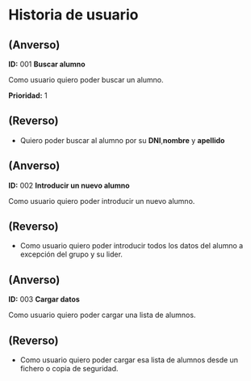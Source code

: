 # Historia de usuario


## (**Anverso**)

**ID:** 001 **Buscar alumno**

Como usuario quiero poder buscar un alumno.

**Prioridad:** 1

## (**Reverso**)

+ Quiero poder buscar al alumno por su **DNI**,**nombre** y **apellido**



## (**Anverso**)

**ID:** 002 **Introducir un nuevo  alumno**

Como usuario quiero poder introducir un nuevo  alumno.

## (**Reverso**)

+ Como usuario quiero poder introducir todos los datos del alumno a excepción del grupo y su lider.

## (**Anverso**)

**ID:** 003 **Cargar datos**

Como usuario quiero poder cargar una lista de alumnos.


## (**Reverso**)

+ Como usuario quiero poder cargar esa lista de alumnos desde un fichero o copia de seguridad.
                                                       
                                                       
